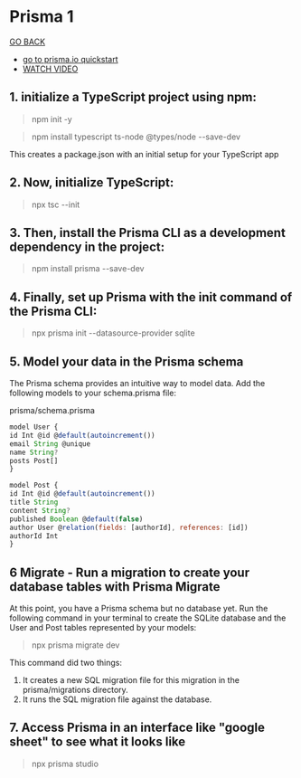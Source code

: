 # Prisma 1

[GO BACK](../index.md)

- [go to prisma.io quickstart](https://www.prisma.io/docs/getting-started/quickstart)
- [WATCH VIDEO](https://www.loom.com/share/6e9d922b07a14781be658d70d26d73ec)

## 1. initialize a TypeScript project using npm:

> npm init -y

> npm install typescript ts-node @types/node --save-dev

This creates a package.json with an initial setup for your TypeScript app

## 2. Now, initialize TypeScript:

> npx tsc --init

## 3. Then, install the Prisma CLI as a development dependency in the project:

> npm install prisma --save-dev

## 4. Finally, set up Prisma with the init command of the Prisma CLI:

> npx prisma init --datasource-provider sqlite

## 5. Model your data in the Prisma schema

The Prisma schema provides an intuitive way to model data. Add the following models to your schema.prisma file:

prisma/schema.prisma

```javascript
model User {
id Int @id @default(autoincrement())
email String @unique
name String?
posts Post[]
}

model Post {
id Int @id @default(autoincrement())
title String
content String?
published Boolean @default(false)
author User @relation(fields: [authorId], references: [id])
authorId Int
}
```

## 6 Migrate - Run a migration to create your database tables with Prisma Migrate

At this point, you have a Prisma schema but no database yet. Run the following command in your terminal to create the SQLite database and the User and Post tables represented by your models:

> npx prisma migrate dev

This command did two things:

1. It creates a new SQL migration file for this migration in the prisma/migrations directory.
2. It runs the SQL migration file against the database.

## 7. Access Prisma in an interface like "google sheet" to see what it looks like

> npx prisma studio
